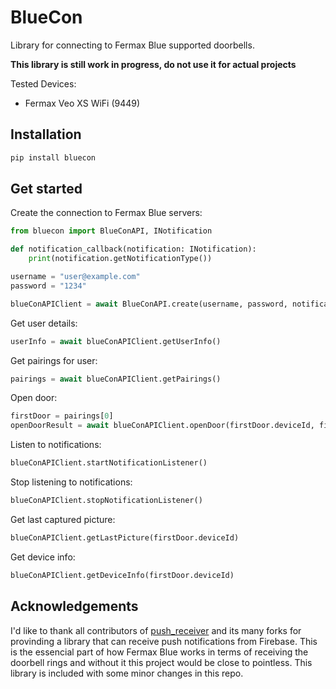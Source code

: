 # BlueCon

Library for connecting to Fermax Blue supported doorbells.

**This library is still work in progress, do not use it for actual projects**

Tested Devices:

* Fermax Veo XS WiFi (9449)

## Installation

```sh
pip install bluecon
```

## Get started

Create the connection to Fermax Blue servers:


```python
from bluecon import BlueConAPI, INotification

def notification_callback(notification: INotification):
    print(notification.getNotificationType())

username = "user@example.com"
password = "1234"

blueConAPIClient = await BlueConAPI.create(username, password, notification_callback)
```

Get user details:

```python
userInfo = await blueConAPIClient.getUserInfo()
```

Get pairings for user:

```python
pairings = await blueConAPIClient.getPairings()
```

Open door:

```python
firstDoor = pairings[0]
openDoorResult = await blueConAPIClient.openDoor(firstDoor.deviceId, firstDoor.accessDoorMap['ZERO'])
```

Listen to notifications:

```python
blueConAPIClient.startNotificationListener()
```

Stop listening to notifications:

```python
blueConAPIClient.stopNotificationListener()
```

Get last captured picture:

```python
blueConAPIClient.getLastPicture(firstDoor.deviceId)
```

Get device info:

```python
blueConAPIClient.getDeviceInfo(firstDoor.deviceId)
```

## Acknowledgements

I'd like to thank all contributors of [push_receiver](https://github.com/louisliv/push_receiver) and its many forks for provinding a library that can receive push notifications from Firebase. This is the essencial part of how Fermax Blue works in terms of receiving the doorbell rings and without it this project would be close to pointless. This library is included with some minor changes in this repo.
